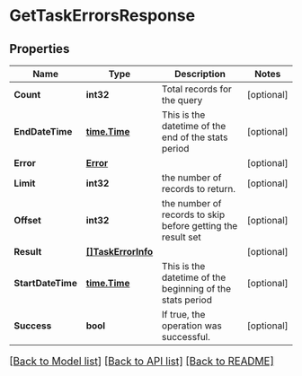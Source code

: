 # GetTaskErrorsResponse

## Properties

Name | Type | Description | Notes
------------ | ------------- | ------------- | -------------
**Count** | **int32** | Total records for the query | [optional] 
**EndDateTime** | [**time.Time**](time.Time.md) | This is the datetime of the end of the stats period | [optional] 
**Error** | [**Error**](Error.md) |  | [optional] 
**Limit** | **int32** | the number of records to return. | [optional] 
**Offset** | **int32** | the number of records to skip before getting the result set | [optional] 
**Result** | [**[]TaskErrorInfo**](TaskErrorInfo.md) |  | [optional] 
**StartDateTime** | [**time.Time**](time.Time.md) | This is the datetime of the beginning of the stats period | [optional] 
**Success** | **bool** | If true, the operation was successful. | [optional] 

[[Back to Model list]](../README.md#documentation-for-models) [[Back to API list]](../README.md#documentation-for-api-endpoints) [[Back to README]](../README.md)

<style>
     p, ul, ol, li { font-size: 18px !important;}
</style>


